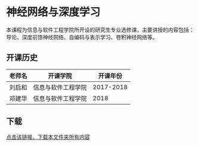 # 神经网络与深度学习

本课程为信息与软件工程学院所开设的研究生专业选修课，主要讲授的内容包括：导论、深度前馈神经网络、自编码与表示学习、卷积神经网络等。

## 开课历史

老师名|开课学院|开课年份|
---|---|---
刘启和|信息与软件工程学院|2017-2018
邓建华|信息与软件工程学院|2018

## 下载

[点击该链接，下载本文件夹所有内容](https://xovee.github.io/gitzip/?https://github.com/Xovee/uestc-course/tree/main/课程目录/神经网络与深度学习)
